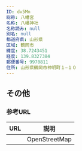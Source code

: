 ```yaml
---
ID: dv5Mn
総称: 八幡宮
名称: 八幡神社
名称読み: null
別名: null
都道府県: 山形県
区域: 鶴岡市
緯度: 38.7243451
経度: 139.8327384
郵便番号: 9970811
住所: 山形県鶴岡市神明町１−１０
---
```


## その他

### 参考URL

| URL | 説明          |
| --- | ------------- |
|     | OpenStreetMap |
